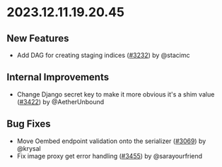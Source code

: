 # 2023.12.11.19.20.45

## New Features

- Add DAG for creating staging indices
  ([#3232](https://github.com/WordPress/openverse/pull/3232)) by @stacimc

## Internal Improvements

- Change Django secret key to make it more obvious it's a shim value
  ([#3422](https://github.com/WordPress/openverse/pull/3422)) by @AetherUnbound

## Bug Fixes

- Move Oembed endpoint validation onto the serializer
  ([#3069](https://github.com/WordPress/openverse/pull/3069)) by @krysal
- Fix image proxy get error handling
  ([#3455](https://github.com/WordPress/openverse/pull/3455)) by @sarayourfriend

